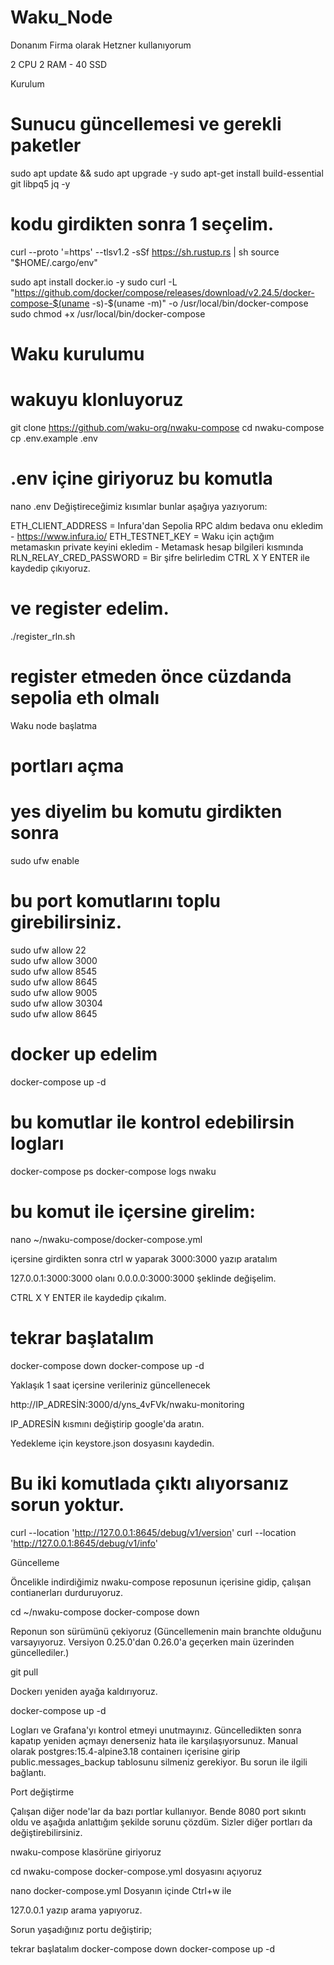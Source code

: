 # Waku_Node

Donanım
Firma olarak Hetzner kullanıyorum

2 CPU 2 RAM - 40 SSD

Kurulum

# Sunucu güncellemesi ve gerekli paketler
sudo apt update && sudo apt upgrade -y
sudo apt-get install build-essential git libpq5 jq -y

# kodu girdikten sonra 1 seçelim.
curl --proto '=https' --tlsv1.2 -sSf https://sh.rustup.rs | sh
source "$HOME/.cargo/env"

sudo apt install docker.io -y
sudo curl -L "https://github.com/docker/compose/releases/download/v2.24.5/docker-compose-$(uname -s)-$(uname -m)" -o /usr/local/bin/docker-compose
sudo chmod +x /usr/local/bin/docker-compose

# Waku kurulumu

# wakuyu klonluyoruz
git clone https://github.com/waku-org/nwaku-compose
cd nwaku-compose
cp .env.example .env

# .env içine giriyoruz bu komutla
nano .env
Değiştireceğimiz kısımlar bunlar aşağıya yazıyorum:

ETH_CLIENT_ADDRESS = Infura'dan Sepolia RPC aldım bedava onu ekledim - https://www.infura.io/
ETH_TESTNET_KEY = Waku için açtığım metamaskın private keyini ekledim - Metamask hesap bilgileri kısmında
RLN_RELAY_CRED_PASSWORD = Bir şifre belirledim
CTRL X Y ENTER ile kaydedip çıkıyoruz.

# ve register edelim.
./register_rln.sh

# register etmeden önce cüzdanda sepolia eth olmalı

Waku node başlatma

# portları açma

# yes diyelim bu komutu girdikten sonra
sudo ufw enable

# bu port komutlarını toplu girebilirsiniz.
sudo ufw allow 22    
sudo ufw allow 3000   
sudo ufw allow 8545   
sudo ufw allow 8645   
sudo ufw allow 9005   
sudo ufw allow 30304  
sudo ufw allow 8645

# docker up edelim
docker-compose up -d

# bu komutlar ile kontrol edebilirsin logları
docker-compose ps
docker-compose logs nwaku

# bu komut ile içersine girelim:
nano ~/nwaku-compose/docker-compose.yml

içersine girdikten sonra ctrl w yaparak 3000:3000 yazıp aratalım

127.0.0.1:3000:3000 olanı 0.0.0.0:3000:3000 şeklinde değişelim.

CTRL X Y ENTER ile kaydedip çıkalım.

# tekrar başlatalım
docker-compose down
docker-compose up -d

Yaklaşık 1 saat içersine verileriniz güncellenecek

http://IP_ADRESİN:3000/d/yns_4vFVk/nwaku-monitoring

IP_ADRESİN kısmını değiştirip google'da aratın.

Yedekleme için keystore.json dosyasını kaydedin.

# Bu iki komutlada çıktı alıyorsanız sorun yoktur.
curl --location 'http://127.0.0.1:8645/debug/v1/version'
curl --location 'http://127.0.0.1:8645/debug/v1/info'

Güncelleme

Öncelikle indirdiğimiz nwaku-compose reposunun içerisine gidip, çalışan contianerları durduruyoruz.

cd ~/nwaku-compose
docker-compose down

Reponun son sürümünü çekiyoruz (Güncellemenin main branchte olduğunu varsayıyoruz. Versiyon 0.25.0'dan 0.26.0'a geçerken main üzerinden güncellediler.)

git pull

Dockerı yeniden ayağa kaldırıyoruz.

docker-compose up -d

Logları ve Grafana'yı kontrol etmeyi unutmayınız. Güncelledikten sonra kapatıp yeniden açmayı denerseniz hata ile karşılaşıyorsunuz. Manual olarak postgres:15.4-alpine3.18 containerı içerisine girip public.messages_backup tablosunu silmeniz gerekiyor. Bu sorun ile ilgili bağlantı.

Port değiştirme

Çalışan diğer node'lar da bazı portlar kullanıyor. Bende 8080 port sıkıntı oldu ve aşağıda anlattığım şekilde sorunu çözdüm. Sizler diğer portları da değiştirebilirsiniz.

nwaku-compose klasörüne giriyoruz

cd nwaku-compose
docker-compose.yml dosyasını açıyoruz

nano docker-compose.yml
Dosyanın içinde Ctrl+w ile

127.0.0.1
yazıp arama yapıyoruz.

Sorun yaşadığınız portu değiştirip;

tekrar başlatalım
docker-compose down
docker-compose up -d
